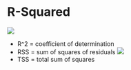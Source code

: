 # R-Squared 
<img src = 'https://www.gstatic.com/education/formulas2/355397047/en/coefficient_of_determination.svg'/>

- R^2	=	coefficient of determination
- RSS	=	sum of squares of residuals
  <img src='https://www.gstatic.com/education/formulas2/355397047/en/residual_sum_of_squares.svg'/>  
- TSS	=	total sum of squares
